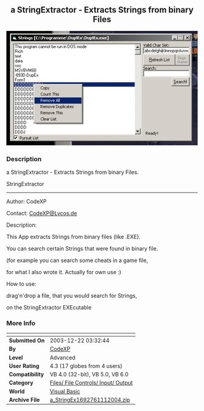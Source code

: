 ﻿<div align="center">

## a StringExtractor \- Extracts Strings from binary Files

<img src="PIC200411109392393.jpg">
</div>

### Description

a StringExtractor - Extracts Strings from binary Files.

StringExtractor

----

Author: CodeXP

Contact: CodeXP@Lycos.de

Description:

This App extracts Strings from binary files (like .EXE).

You can search certain Strings that were found in binary file.

(for example you can search some cheats in a game file,

for what I also wrote it. Actually for own use :)

How to use:

drag'n'drop a file, that you would search for Strings,

on the StringExtractor EXEcutable
 
### More Info
 


<span>             |<span>
---                |---
**Submitted On**   |2003-12-22 03:32:44
**By**             |[CodeXP](https://github.com/Planet-Source-Code/PSCIndex/blob/master/ByAuthor/codexp.md)
**Level**          |Advanced
**User Rating**    |4.3 (17 globes from 4 users)
**Compatibility**  |VB 4\.0 \(32\-bit\), VB 5\.0, VB 6\.0
**Category**       |[Files/ File Controls/ Input/ Output](https://github.com/Planet-Source-Code/PSCIndex/blob/master/ByCategory/files-file-controls-input-output__1-3.md)
**World**          |[Visual Basic](https://github.com/Planet-Source-Code/PSCIndex/blob/master/ByWorld/visual-basic.md)
**Archive File**   |[a\_StringEx1692761112004\.zip](https://github.com/Planet-Source-Code/codexp-a-stringextractor-extracts-strings-from-binary-files__1-50917/archive/master.zip)








